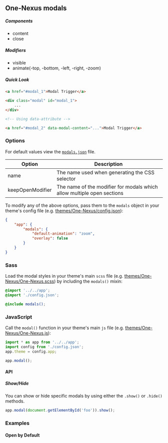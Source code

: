 ## One-Nexus modals

##### Components

* content
* close

##### Modifiers

* visible
* animate(-top, -bottom, -left, -right, -zoom)

##### Quick Look

```html
<a href="#modal_1">Modal Trigger</a>

<div class="modal" id="modal_1">
    ...
</div>

<!-- Using data-attribute -->

<a href="#modal_2" data-modal-content="...">Modal Trigger</a>
```

### Options

For default values view the [`modals.json`](modals.json) file.

<table class="table">
    <thead>
        <tr>
            <th>Option</th>
            <th>Description</th>
        </tr>
    </thead>
    <tbody>
        <tr>
            <td>name</td>
            <td>The name used when generating the CSS selector</td>
        </tr>
        <tr>
            <td>keepOpenModifier</td>
            <td>The name of the modifier for modals which allow multiple open sections</td>
        </tr>
    </tbody>
</table>

To modify any of the above options, pass them to the `modals` object in your theme's config file (e.g. [themes/One-Nexus/config.json](../../../themes/One-Nexus/config.json)):

```json
{
    "app": {
        "modals": {
            "default-animation": "zoom",
            "overlay": false
        }
    }
}
```

### Sass

Load the modal styles in your theme's main `scss` file (e.g. [themes/One-Nexus/One-Nexus.scss](../../../themes/One-Nexus/One-Nexus.scss)) by including the `modals()` mixin:

```scss
@import '../../app';
@import './config.json';

@include modals();
```

### JavaScript

Call the `modal()` function in your theme's main `js` file (e.g. [themes/One-Nexus/One-Nexus.js](../../../themes/One-Nexus/One-Nexus.js)):

```js
import * as app from '../../app';
import config from './config.json';
app.theme = config.app;

app.modal();
```

#### API

##### Show/Hide

You can show or hide specific modals by using either the `.show()` or `.hide()` methods.

```js
app.modal(document.getElementById('foo')).show();
```

### Examples

#### Open by Default
